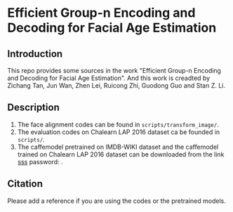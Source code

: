 # Efficient Group-n Encoding and Decoding for Facial Age Estimation

## Introduction
This repo provides some sources in the work "Efficient Group-n Encoding and Decoding for Facial Age Estimation". And this work is creadted by Zichang Tan, Jun Wan, Zhen Lei, Ruicong Zhi, Guodong Guo and Stan Z. Li.

## Description
1. The face alignment codes can be found in `scripts/transform_image/`.
2. The evaluation codes on Chalearn LAP 2016 dataset ca be founded in `scripts/`.
3. The caffemodel pretrained on IMDB-WIKI dataset and the caffemodel trained on Chalearn LAP 2016 dataset can be downloaded from the link [sss](sss) password: .

## Citation
Please add a reference if you are using the codes or the pretrained models.
